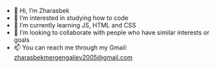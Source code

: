 - 👋 Hi, I’m Zharasbek
- 👀 I’m interested in studying how to code
- 🌱 I’m currently learning JS, HTML and CSS
- 💞️ I’m looking to collaborate with people who have similar interests or goals
- 📫 You can reach me through my Gmail: zharasbekmergengaliev2005@gmail.com

<!---
Zharasbek07/Zharasbek07 is a ✨ special ✨ repository because its `README.md` (this file) appears on your GitHub profile.
You can click the Preview link to take a look at your changes.
--->
